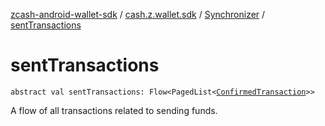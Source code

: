 [zcash-android-wallet-sdk](../../index.md) / [cash.z.wallet.sdk](../index.md) / [Synchronizer](index.md) / [sentTransactions](./sent-transactions.md)

# sentTransactions

`abstract val sentTransactions: Flow<PagedList<`[`ConfirmedTransaction`](../../cash.z.wallet.sdk.entity/-confirmed-transaction/index.md)`>>`

A flow of all transactions related to sending funds.

